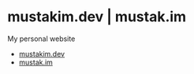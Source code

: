 # mustakim.dev | mustak.im
My personal website

* [mustakim.dev](https://mustakim.dev)
* [mustak.im](https://mustak.im)
